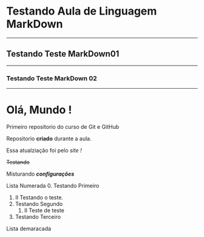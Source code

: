 # Testando Aula de Linguagem MarkDown
 ***
 ## Testando Teste MarkDown01
 ***
 ### Testando Teste MarkDown 02
 ***
 
# Olá, Mundo !
 Primeiro repositorio do curso de Git e GitHub

 Repositorio **criado** durante a aula.
 
 Essa atualziação foi pelo *site !*
 
 ~~Testando~~
 
 Misturando __*configurações*__
 
Lista Numerada
0. Testando Primeiro
   1. II Testando o teste.
0. Testando Segundo
   1. II Teste de teste
0. Testando Terceiro

Lista demaracada
